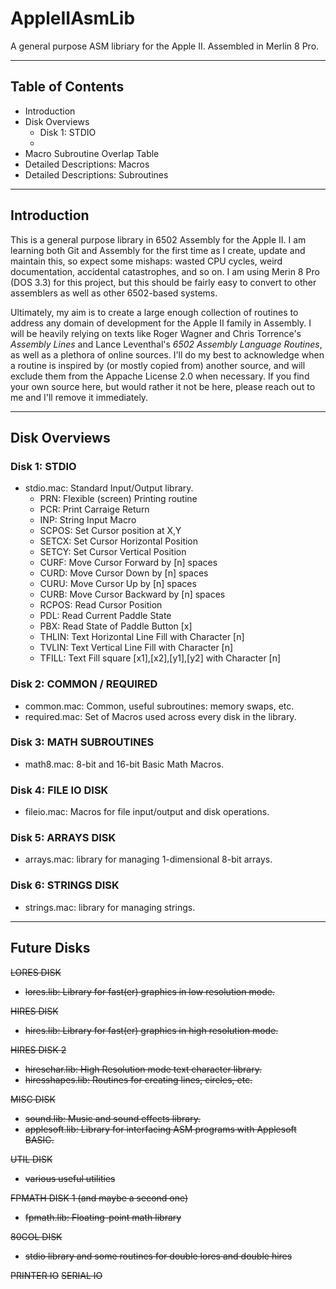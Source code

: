 # AppleIIAsmLib

A general purpose ASM libriary for the Apple II. Assembled in Merlin 8 Pro.







---
## Table of Contents
* Introduction
* Disk Overviews
  * Disk 1: STDIO
  *
* Macro Subroutine Overlap Table
* Detailed Descriptions: Macros
* Detailed Descriptions: Subroutines

---
## Introduction
This is a general purpose library in 6502 Assembly for the Apple II. I am learning both Git and Assembly for the first time as I create, update and maintain this, so expect some mishaps: wasted CPU cycles, weird documentation, accidental catastrophes, and so on. I am using Merin 8 Pro (DOS 3.3) for this project, but this should be fairly easy to convert to other assemblers as well as other 6502-based systems.

Ultimately, my aim is to create a large enough collection of routines to address any domain of development for the Apple II family in Assembly. I will be heavily relying on texts like Roger Wagner and Chris Torrence's _Assembly Lines_ and Lance Leventhal's _6502 Assembly Language Routines_, as well as a plethora of online sources. I'll do my best to acknowledge when a routine is inspired by (or mostly copied from) another source, and will exclude them from the Appache License 2.0 when necessary. If you find your own source here, but would rather it not be here, please reach out to me and I'll remove it immediately.

---
## Disk Overviews
### Disk 1: STDIO
* stdio.mac: Standard Input/Output library.
  * PRN: Flexible (screen) Printing routine
  * PCR: Print Carraige Return
  * INP: String Input Macro
  * SCPOS: Set Cursor position at X,Y
  * SETCX: Set Cursor Horizontal Position
  * SETCY: Set Cursor Vertical Position
  * CURF: Move Cursor Forward by [n] spaces
  * CURD: Move Cursor Down by [n] spaces
  * CURU: Move Cursor Up by [n] spaces
  * CURB: Move Cursor Backward by [n] spaces
  * RCPOS: Read Cursor Position
  * PDL: Read Current Paddle State
  * PBX: Read State of Paddle Button [x]
  * THLIN: Text Horizontal Line Fill with Character [n]
  * TVLIN: Text Vertical Line Fill with Character [n]
  * TFILL: Text Fill square [x1],[x2],[y1],[y2] with Character [n]
  
### Disk 2: COMMON / REQUIRED
* common.mac: Common, useful subroutines: memory swaps, etc.
* required.mac: Set of Macros used across every disk in the library.
  
### Disk 3: MATH SUBROUTINES
* math8.mac: 8-bit and 16-bit Basic Math Macros.

### Disk 4: FILE IO DISK
* fileio.mac: Macros for file input/output and disk operations.

### Disk 5: ARRAYS DISK
* arrays.mac: library for managing 1-dimensional 8-bit arrays.

### Disk 6: STRINGS DISK
* strings.mac: library for managing strings.

---
## Future Disks

~~LORES DISK~~
* ~~lores.lib: Library for fast(er) graphics in low resolution mode.~~

~~HIRES DISK~~
* ~~hires.lib: Library for fast(er) graphics in high resolution mode.~~

~~HIRES DISK 2~~
* ~~hireschar.lib: High Resolution mode text character library.~~
* ~~hiresshapes.lib: Routines for creating lines, circles, etc.~~

~~MISC DISK~~
* ~~sound.lib: Music and sound effects library.~~
* ~~applesoft.lib: Library for interfacing ASM programs with Applesoft BASIC.~~

~~UTIL DISK~~
* ~~various useful utilities~~

~~FPMATH DISK 1 (and maybe a second one)~~
* ~~fpmath.lib: Floating-point math library~~

~~80COL DISK~~
* ~~stdio library and some routines for double lores and double hires~~

~~PRINTER IO~~
~~SERIAL IO~~

